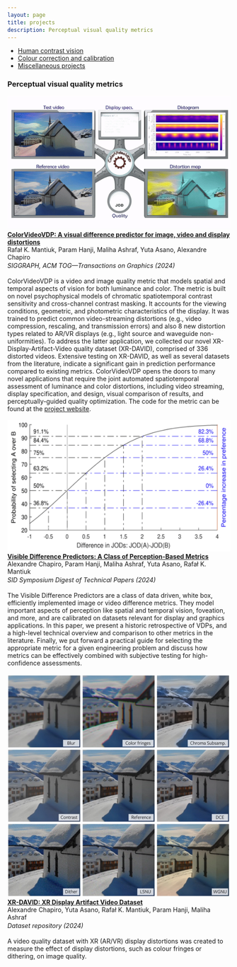 ```yaml
---
layout: page
title: projects
description: Perceptual visual quality metrics 
---
```



<div class="navbar">
  <div class="navbar-inner">
      <ul class="nav">  
		  <li><a href="hvs.html">Human contrast vision</a></li>
		  <!-- <li><a href="metrics.html">Perceptual visual quality metrics</a></li>-->
		  <li><a href="colour.html">Colour correction and calibration</a></li>
		  <li><a href="misc.html">Miscellaneous projects</a></li>
      </ul>
  </div>
</div>


### Perceptual visual quality metrics

<div class="container container-box container-box-fixed">
    <div class="row-fluid">
        <div class="span3">
			<img src="../assets/projects/metrics/cvvdp_24.gif">
		</div>
		<div class="span9">
		<b><a href="https://dl.acm.org/doi/10.1145/3658144" target="_blank">ColorVideoVDP: A visual difference predictor for image, video and display distortions</a></b><br/>
		Rafał K. Mantiuk, Param Hanji, Maliha Ashraf, Yuta Asano, Alexandre Chapiro<br/>
		<i>SIGGRAPH, ACM TOG—Transactions on Graphics (2024)</i>
		<a href="citations/mantiuk2024colorvideovdp.txt" target="_blank"><i class="fa-solid fa-quote-right" style="font-size:16px; margin-left: 10px;"></i></a>
		<a href="https://github.com/gfxdisp/ColorVideoVDP/" target="_blank"><i class="fa-brands fa-github" style="font-size:16px; margin-left: 10px;"></i></a>
		<a href="https://www.cl.cam.ac.uk/research/rainbow/projects/colorvideovdp/" target="_blank"><i class="fa-solid fa-globe" style="font-size:16px; margin-left: 10px;"></i></a>
		<a href="https://www.cl.cam.ac.uk/~rkm38/pdfs/mantiuk2024_ColorVideoVDP_supplementary.pdf" target="_blank"><i class="fa-solid fa-file" style="font-size:16px; margin-left: 10px;"></i></a>
		<br/><br/>		
          ColorVideoVDP is a video and image quality metric that models spatial and temporal aspects of vision for both luminance and color. The metric is built on novel psychophysical models of chromatic spatiotemporal contrast sensitivity and cross-channel contrast masking. It accounts for the viewing conditions, geometric, and photometric characteristics of the display. It was trained to predict common video-streaming distortions (e.g., video compression, rescaling, and transmission errors) and also 8 new distortion types related to AR/VR displays (e.g., light source and waveguide non-uniformities). To address the latter application, we collected our novel XR-Display-Artifact-Video quality dataset (XR-DAVID), comprised of 336 distorted videos. Extensive testing on XR-DAVID, as well as several datasets from the literature, indicate a significant gain in prediction performance compared to existing metrics. ColorVideoVDP opens the doors to many novel applications that require the joint automated spatiotemporal assessment of luminance and color distortions, including video streaming, display specification, and design, visual comparison of results, and perceptually-guided quality optimization. The code for the metric can be found at the <a href="https://github.com/gfxdisp/ColorVideoVDP">project website</a>.<br/><br/>
        </div> 
	</div> 
</div>

<div class="container container-box container-box-fixed">
    <div class="row-fluid">
        <div class="span3">
			<img src="../assets/projects/metrics/vdp_sid_24.png">
		</div>
		<div class="span9">
		<b><a href="https://sid.onlinelibrary.wiley.com/doi/abs/10.1002/sdtp.17514?casa_token=kR4wKqS9zOoAAAAA%3A2ELHUWN_7pBms_IJ4ZlxXFV56Zi9K5hfihIciZGqPbm-zncUUZJa7EBCiu93fYbmG7VuQzmAvuQleg" target="_blank">Visible Difference Predictors: A Class of Perception-Based Metrics</a></b><br/>
		Alexandre Chapiro, Param Hanji, Maliha Ashraf, Yuta Asano, Rafał K. Mantiuk<br/>
		<i>SID Symposium Digest of Technical Papers (2024)</i>
		<a href="citations/chapiro202424.txt" target="_blank"><i class="fa-solid fa-quote-right" style="font-size:16px; margin-left: 10px;"></i></a>
		<br/><br/>			
           The Visible Difference Predictors are a class of data driven, white box, efficiently implemented image or video difference metrics. They model important aspects of perception like spatial and temporal vision, foveation, and more, and are calibrated on datasets relevant for display and graphics applications. In this paper, we present a historic retrospective of VDPs, and a high-level technical overview and comparison to other metrics in the literature. Finally, we put forward a practical guide for selecting the appropriate metric for a given engineering problem and discuss how metrics can be effectively combined with subjective testing for high-confidence assessments.<br/><br/>
        </div> 
	</div> 
</div>

<div class="container container-box container-box-fixed">
    <div class="row-fluid">
        <div class="span3">
			<img src="../assets/projects/metrics/cvvdp_24.png">
		</div>
		<div class="span9">
		<b><a href="https://www.repository.cam.ac.uk/items/319d8505-af2d-4b50-a849-469b80933002" target="_blank">XR-DAVID: XR Display Artifact Video Dataset</a></b><br/>
		Alexandre Chapiro, Yuta Asano, Rafał K. Mantiuk, Param Hanji, Maliha Ashraf<br/>
		<i>Dataset repository (2024)</i>
		<a href="citations/chapiro2024xr.txt" target="_blank"><i class="fa-solid fa-quote-right" style="font-size:16px; margin-left: 10px;"></i></a>
		<br/><br/>		
           A video quality dataset with XR (AR/VR) display distortions was created to measure the effect of display distortions, such as colour fringes or dithering, on image quality.<br/><br/>
        </div> 
	</div> 
</div>



<!-- 
<div class = "container">
	<div class="row-fluid">
		<div class="span7">
			
			<b>Retinal illuminance is reduced with age</b>
			<img src="../assets/projects/agingcsf/AgingCSF.gif" width="100%"/>
			
			<br/><br/><br/><b>CSF of older adults match CSF of younger adults at lower luminances</b>
			<img src="../assets/projects/agingcsf/AgingCSF2.gif" width="100%"/>
		</div>
	</div>
</div>
-->